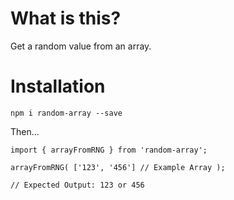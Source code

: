 # What is this?

Get a random value from an array.

# Installation

`npm i random-array --save`

Then…

```
import { arrayFromRNG } from 'random-array';

arrayFromRNG( ['123', '456'] // Example Array );

// Expected Output: 123 or 456
```